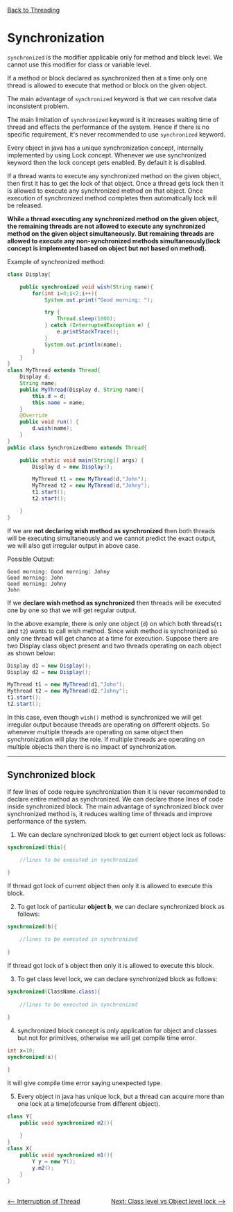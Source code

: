 [Back to Threading](../README.md)
# Synchronization

`synchronized` is the modifier applicable only for method and block level. We cannot use this modifier for class or variable level.

If a method or block declared as synchronized then at a time only one thread is allowed to execute that method or block on the given object.

The main advantage of `synchronized` keyword is that we can resolve data inconsistent problem.

The main limitation of `synchronized` keyword is it increases waiting time of thread and effects the performance of the system. Hence if there is no specific requirement, it's never recommended to use `synchronized` keyword.

Every object in java has a unique synchronization concept, internally implemented by using Lock concept. Whenever we use synchronized keyword then the lock concept gets enabled. By default it is disabled.

If a thread wants to execute any synchronized method on the given object, then first it has to get the lock of that object. Once a thread gets lock then it is allowed to execute any synchronized method on that object. Once execution of synchronized method completes then automatically lock will be released.

**While a thread executing any synchronized method on the given object, the remaining threads are not allowed to execute any synchronized method on the given object simultaneously. But remaining threads are allowed to execute any non-synchronized methods simultaneously(lock concept is implemented based on object but not based on method).** 

Example of synchronized method:

```java
class Display{

    public synchronized void wish(String name){
        for(int i=0;i<2;i++){
            System.out.print("Good morning: ");

            try {
                Thread.sleep(1000);
            } catch (InterruptedException e) {
                e.printStackTrace();
            }
            System.out.println(name);
        }
    }
}
class MyThread extends Thread{
    Display d;
    String name;
    public MyThread(Display d, String name){
        this.d = d;
        this.name = name;
    }
    @Override
    public void run() {
        d.wish(name);
    }
}
public class SynchronizedDemo extends Thread{

    public static void main(String[] args) {
        Display d = new Display();

        MyThread t1 = new MyThread(d,"John");
        MyThread t2 = new MyThread(d,"Johny");
        t1.start();
        t2.start();

    }
}

```

If we are **not declaring wish method as synchronized** then both threads will be executing simultaneously and we cannot predict the exact output, we will also get irregular output in above case.

Possible Output:

```
Good morning: Good morning: Johny
Good morning: John
Good morning: Johny
John
```

If we **declare wish method as synchronized** then threads will be executed one by one so that we will get regular output.

In the above example, there is only one object (`d`) on which both threads(`t1` and `t2`) wants to call wish method. Since wish method is synchronized so only one thread will get chance at a time for execution. Suppose there are two Display class object present and two threads operating on each object as shown below:

```java
Display d1 = new Display();
Display d2 = new Display();

MyThread t1 = new MyThread(d1,"John");
Mythread t2 = new MyThread(d2,"Johny");
t1.start();
t2.start();
```

In this case, even though `wish()` method is synchronized we will get irregular output because threads are operating on different objects. So whenever multiple threads are operating on same object then synchronization will play the role. If multiple threads are operating on multiple objects then there is no impact of synchronization.

******

## Synchronized block

If few lines of code require synchronization then it is never recommended to declare entire method as synchronized. We can declare those lines of code inside synchronized block. The main advantage of synchronized block over synchronized method is, it reduces waiting time of threads and improve performance of the system. 

1. We can declare synchronized block to get current object lock as follows:

```java
synchronized(this){

    //lines to be executed in synchronized
    
}
```

If thread got lock of current object then only it is allowed to execute this block.

2. To get lock of particular **object b**, we can declare synchronized block as follows:

```java
synchronized(b){

    //lines to be executed in synchronized
    
}
```
If thread got lock of `b` object then only it is allowed to execute this block.

3. To get class level lock, we can declare synchronized block as follows:

```java
synchronized(ClassName.class){
    
    //lines to be executed in synchronized
    
}
```

4. synchronized block concept is only application for object and classes but not for primitives, otherwise we will get compile time error.

```java
int x=10;
synchronized(x){

}
```

It will give compile time error saying unexpected type.

5. Every object in java has unique lock, but a thread can acquire more than one lock at a time(ofcourse from different object).

```java
class Y{
    public void synchronized m2(){
    
    }
}
class X{
    public void synchronized m1(){
        Y y = new Y();
        y.m2();
    }
}
```

<br>

<div style="float:left">
  <a href="../7_Interruption_of_thread/README.md" style=""> <-- Interruption of Thread </a>
</div>


<div style="float:right">
  <a href="../9_class_level_vs_object_level_lock/README.md" style="">Next: Class level vs Object level lock --> </a>
</div>

<br>